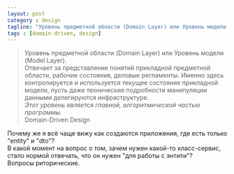 ```yaml
---
layout: post
category : design
tagline: "Уровень предметной области (Domain Layer) или Уровень модели (Model Layer)."
tags : [domain-driven, design]
---
```


>Уровень предметной области (Domain Layer) или Уровень модели (Model Layer).  
>Отвечает за представление понятий прикладной предметной области, рабочие состояния, деловые регламенты.
>Именно здесь контролируется и используется текущее состояние прикладной модели, пусть даже технические подробности манипуляции данными делегируются инфраструктуре.  
>*Этот уровень является главной, алгоритмической частью программы.*  
Domain-Driven Design

Почему же я всё чаще вижу как создаются приложения, где есть только "entity" и "dto"?  
В какой момент на вопрос о том, зачем нужен какой-то класс-сервис, стало нормой отвечать, что он нужен "для работы с энтити"?  
Вопросы риторические.
